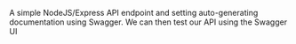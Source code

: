 
A simple NodeJS/Express API endpoint and setting auto-generating documentation using Swagger. We can then test our API using the Swagger UI
